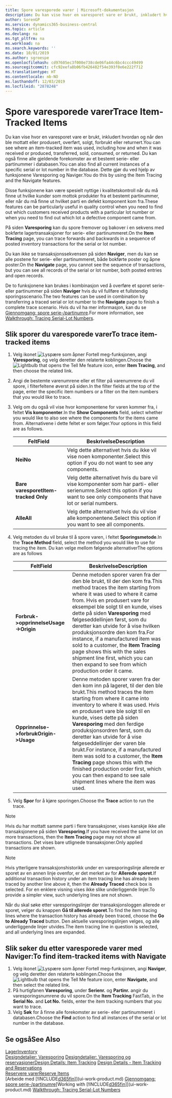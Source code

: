 ```yaml
---
title: Spore varesporede varer | Microsoft-dokumentasjon
description: Du kan vise hvor en varesporet vare er brukt, inkludert hvordan og når den ble mottatt eller produsert, overført, solgt, forbrukt eller returnert. Du kan også finne alle gjeldende forekomster av et bestemt serie- eller partinummer i databasen. Dette gjør du ved hjelp av funksjonene Varesporing og Naviger.
author: SorenGP
ms.service: dynamics365-business-central
ms.topic: article
ms.devlang: na
ms.tgt_pltfrm: na
ms.workload: na
ms.search.keywords: ''
ms.date: 10/01/2019
ms.author: sgroespe
ms.openlocfilehash: cd97605ec3f000e738cde06fa44c6bc4ccc49499
ms.sourcegitcommit: cfc92eefa8b06fb426482f54e393f0e6e222f712
ms.translationtype: HT
ms.contentlocale: nb-NO
ms.lasthandoff: 12/03/2019
ms.locfileid: "2878248"
---
```

# <a name="trace-item-tracked-items"></a><span data-ttu-id="d7687-105">Spore varesporede varer</span><span class="sxs-lookup"><span data-stu-id="d7687-105">Trace Item-Tracked Items</span></span>
<span data-ttu-id="d7687-106">Du kan vise hvor en varesporet vare er brukt, inkludert hvordan og når den ble mottatt eller produsert, overført, solgt, forbrukt eller returnert.</span><span class="sxs-lookup"><span data-stu-id="d7687-106">You can see where an item-tracked item was used, including how and when it was received or produced, transferred, sold, consumed, or returned.</span></span> <span data-ttu-id="d7687-107">Du kan også finne alle gjeldende forekomster av et bestemt serie- eller partinummer i databasen.</span><span class="sxs-lookup"><span data-stu-id="d7687-107">You can also find all current instances of a specific serial or lot number in the database.</span></span> <span data-ttu-id="d7687-108">Dette gjør du ved hjelp av funksjonene Varesporing og Naviger.</span><span class="sxs-lookup"><span data-stu-id="d7687-108">You do this by using the Item Tracing and the Navigate features.</span></span>  

 <span data-ttu-id="d7687-109">Disse funksjonene kan være spesielt nyttige i kvalitetskontroll når du må finne ut hvilke kunder som mottok produkter fra et bestemt partinummer, eller når du må finne ut hvilket parti en defekt komponent kom fra.</span><span class="sxs-lookup"><span data-stu-id="d7687-109">These features can be particularly useful in quality control when you need to find out which customers received products with a particular lot number or when you need to find out which lot a defective component came from.</span></span>  

 <span data-ttu-id="d7687-110">På siden **Varesporing** kan du spore fremover og bakover i en sekvens med bokførte lagertransaksjoner for serie- eller partinummeret.</span><span class="sxs-lookup"><span data-stu-id="d7687-110">On the **Item Tracing** page, you can trace forwards and backwards in a sequence of posted inventory transactions for the serial or lot number.</span></span>  

 <span data-ttu-id="d7687-111">Du kan ikke se transaksjonssekvensen på siden **Naviger**, men du kan se alle postene for serie- eller partinummeret, både bokførte poster og åpne poster.</span><span class="sxs-lookup"><span data-stu-id="d7687-111">On the **Navigate** page, you cannot see the sequence of transactions, but you can see all records of the serial or lot number, both posted entries and open records.</span></span>  

 <span data-ttu-id="d7687-112">De to funksjonene kan brukes i kombinasjon ved å overføre et sporet serie- eller partinummer på siden **Naviger** hvis du vil fullføre et fullstendig sporingsscenario.</span><span class="sxs-lookup"><span data-stu-id="d7687-112">The two features can be used in combination by transferring a traced serial or lot number to the **Navigate** page to finish a complete trace scenario.</span></span> <span data-ttu-id="d7687-113">Hvis du vil ha mer informasjon, kan du se [Gjennomgang: spore serie-/partinumre](walkthrough-tracing-serial-lot-numbers.md).</span><span class="sxs-lookup"><span data-stu-id="d7687-113">For more information, see [Walkthrough: Tracing Serial-Lot Numbers](walkthrough-tracing-serial-lot-numbers.md).</span></span>  

## <a name="to-trace-item-tracked-items"></a><span data-ttu-id="d7687-114">Slik sporer du varesporede varer</span><span class="sxs-lookup"><span data-stu-id="d7687-114">To trace item-tracked items</span></span>  

1.  <span data-ttu-id="d7687-115">Velg ikonet ![Lyspære som åpner Fortell meg-funksjonen](media/ui-search/search_small.png "Fortell hva du vil gjøre"), angi **Varesporing**, og velg deretter den relaterte koblingen.</span><span class="sxs-lookup"><span data-stu-id="d7687-115">Choose the ![Lightbulb that opens the Tell Me feature](media/ui-search/search_small.png "Tell me what you want to do") icon, enter **Item Tracing**, and then choose the related link.</span></span>  
2.  <span data-ttu-id="d7687-116">Angi de bestemte varenumrene eller et filter på varenumrene du vil spore, i filterfeltene øverst på siden.</span><span class="sxs-lookup"><span data-stu-id="d7687-116">In the filter fields at the top of the page, enter the specific item numbers or a filter on the item numbers that you would like to trace.</span></span>  
3.  <span data-ttu-id="d7687-117">Velg om du også vil vise hvor komponentene for varen kommer fra, i feltet **Vis komponenter**.</span><span class="sxs-lookup"><span data-stu-id="d7687-117">In the **Show Components** field, select whether you would like to also see where the components for the items came from.</span></span> <span data-ttu-id="d7687-118">Alternativene i dette feltet er som følger.</span><span class="sxs-lookup"><span data-stu-id="d7687-118">Your options in this field are as follows.</span></span>  

    |<span data-ttu-id="d7687-119">Felt</span><span class="sxs-lookup"><span data-stu-id="d7687-119">Field</span></span>|<span data-ttu-id="d7687-120">Beskrivelse</span><span class="sxs-lookup"><span data-stu-id="d7687-120">Description</span></span>|  
    |----------------------------------|---------------------------------------|  
    |<span data-ttu-id="d7687-121">**Nei**</span><span class="sxs-lookup"><span data-stu-id="d7687-121">**No**</span></span>|<span data-ttu-id="d7687-122">Velg dette alternativet hvis du ikke vil vise noen komponenter.</span><span class="sxs-lookup"><span data-stu-id="d7687-122">Select this option if you do not want to see any components.</span></span>|  
    |<span data-ttu-id="d7687-123">**Bare varesporet**</span><span class="sxs-lookup"><span data-stu-id="d7687-123">**Item-tracked Only**</span></span>|<span data-ttu-id="d7687-124">Velg dette alternativet hvis du bare vil vise komponenter som har parti- eller serienumre.</span><span class="sxs-lookup"><span data-stu-id="d7687-124">Select this option if you want to see only components that have lot or serial numbers.</span></span>|  
    |<span data-ttu-id="d7687-125">**Alle**</span><span class="sxs-lookup"><span data-stu-id="d7687-125">**All**</span></span>|<span data-ttu-id="d7687-126">Velg dette alternativet hvis du vil vise alle komponentene.</span><span class="sxs-lookup"><span data-stu-id="d7687-126">Select this option if you want to see all components.</span></span>|  

4.  <span data-ttu-id="d7687-127">Velg metoden du vil bruke til å spore varen, i feltet **Sporingsmetode**.</span><span class="sxs-lookup"><span data-stu-id="d7687-127">In the **Trace Method** field, select the method you would like to use for tracing the item.</span></span> <span data-ttu-id="d7687-128">Du kan velge mellom følgende alternativer</span><span class="sxs-lookup"><span data-stu-id="d7687-128">The options are as follows</span></span>  

    |<span data-ttu-id="d7687-129">Felt</span><span class="sxs-lookup"><span data-stu-id="d7687-129">Field</span></span>|<span data-ttu-id="d7687-130">Beskrivelse</span><span class="sxs-lookup"><span data-stu-id="d7687-130">Description</span></span>|  
    |----------------------------------|---------------------------------------|  
    |<span data-ttu-id="d7687-131">**Forbruk->opprinnelse**</span><span class="sxs-lookup"><span data-stu-id="d7687-131">**Usage->Origin**</span></span>|<span data-ttu-id="d7687-132">Denne metoden sporer varen fra der den ble brukt, til der den kom fra.</span><span class="sxs-lookup"><span data-stu-id="d7687-132">This method traces the item starting from where it was used to where it came from.</span></span> <span data-ttu-id="d7687-133">Hvis en produsert vare for eksempel ble solgt til en kunde, vises dette på siden **Varesporing** med følgeseddellinjen først, som du deretter kan utvide for å vise hvilken produksjonsordre den kom fra.</span><span class="sxs-lookup"><span data-stu-id="d7687-133">For instance, if a manufactured item was sold to a customer, the **Item Tracing** page shows this with the sales shipment line first, which you can then expand to see from which production order it came.</span></span>|  
    |<span data-ttu-id="d7687-134">**Opprinnelse->forbruk**</span><span class="sxs-lookup"><span data-stu-id="d7687-134">**Origin->Usage**</span></span>|<span data-ttu-id="d7687-135">Denne metoden sporer varen fra der den kom inn på lageret, til der den ble brukt.</span><span class="sxs-lookup"><span data-stu-id="d7687-135">This method traces the item starting from where it came into inventory to where it was used.</span></span> <span data-ttu-id="d7687-136">Hvis en produsert vare ble solgt til en kunde, vises dette på siden **Varesporing** med den ferdige produksjonsordren først, som du deretter kan utvide for å vise følgeseddellinjer der varen ble brukt.</span><span class="sxs-lookup"><span data-stu-id="d7687-136">For instance, if a manufactured item was sold to a customer, the **Item Tracing** page shows this with the finished production order first, which you can then expand to see sale shipment lines where the item was used.</span></span>|  

5.  <span data-ttu-id="d7687-137">Velg **Spor** for å kjøre sporingen.</span><span class="sxs-lookup"><span data-stu-id="d7687-137">Choose the **Trace** action to run the trace.</span></span>  

> [!NOTE]  
>  <span data-ttu-id="d7687-138">Hvis du har mottatt samme parti i flere transaksjoner, vises kanskje ikke alle transaksjonene på siden **Varesporing**.</span><span class="sxs-lookup"><span data-stu-id="d7687-138">If you have received the same lot on more transactions, then the **Item Tracing** page may not show all transactions.</span></span> <span data-ttu-id="d7687-139">Det vises bare utlignede transaksjoner.</span><span class="sxs-lookup"><span data-stu-id="d7687-139">Only applied transactions are shown.</span></span>  

> [!NOTE]  
>  <span data-ttu-id="d7687-140">Hvis ytterligere transaksjonshistorikk under en varesporingslinje allerede er sporet av en annen linje ovenfor, er det merket av for **Allerede sporet**.</span><span class="sxs-lookup"><span data-stu-id="d7687-140">If additional transaction history under an item tracing line has already been traced by another line above it, then the **Already Traced** check box is selected.</span></span> <span data-ttu-id="d7687-141">For en enklere visning vises ikke slike underliggende linjer.</span><span class="sxs-lookup"><span data-stu-id="d7687-141">To provide a simpler view, such underlying lines are not shown.</span></span>  
>   
>  <span data-ttu-id="d7687-142">Når du skal søke etter varesporingslinjer der transaksjonsloggen allerede er sporet, velger du knappen **Gå til allerede sporet**.</span><span class="sxs-lookup"><span data-stu-id="d7687-142">To find the item tracing lines where the transaction history has already been traced, choose the **Go to Already Traced** button.</span></span> <span data-ttu-id="d7687-143">Den aktuelle varesporingslinjen velges, og alle underliggende linjer utvides.</span><span class="sxs-lookup"><span data-stu-id="d7687-143">The item tracing line in question is selected, and all underlying lines are expanded.</span></span>  

## <a name="to-find-item-tracked-items-with-navigate"></a><span data-ttu-id="d7687-144">Slik søker du etter varesporede varer med Naviger:</span><span class="sxs-lookup"><span data-stu-id="d7687-144">To find item-tracked items with Navigate</span></span>  

1.  <span data-ttu-id="d7687-145">Velg ikonet ![Lyspære som åpner Fortell meg-funksjonen](media/ui-search/search_small.png "Fortell hva du vil gjøre"), angi **Naviger**, og velg deretter den relaterte koblingen.</span><span class="sxs-lookup"><span data-stu-id="d7687-145">Choose the ![Lightbulb that opens the Tell Me feature](media/ui-search/search_small.png "Tell me what you want to do") icon, enter **Navigate**, and then select the related link.</span></span>  
2.  <span data-ttu-id="d7687-146">På hurtigfanen **Varesporing**, under **Serienr.** og **Partinr.** angir du varesporingsnumrene du vil spore.</span><span class="sxs-lookup"><span data-stu-id="d7687-146">On the **Item Tracking** FastTab, in the **Serial No.** and **Lot No.** fields, enter the item tracking numbers that you want to trace.</span></span>  
3.  <span data-ttu-id="d7687-147">Velg **Søk** for å finne alle forekomster av serie- eller partinummeret i databasen.</span><span class="sxs-lookup"><span data-stu-id="d7687-147">Choose the **Find** action to find all instances of the serial or lot number in the database.</span></span>  

## <a name="see-also"></a><span data-ttu-id="d7687-148">Se også</span><span class="sxs-lookup"><span data-stu-id="d7687-148">See Also</span></span>  
[<span data-ttu-id="d7687-149">Lager</span><span class="sxs-lookup"><span data-stu-id="d7687-149">Inventory</span></span>](inventory-manage-inventory.md)  
<span data-ttu-id="d7687-150">[Designdetaljer: Varesporing](design-details-item-tracking.md)
[Designdetaljer: Varesporing og reservasjoner](design-details-item-tracking-and-reservations.md)</span><span class="sxs-lookup"><span data-stu-id="d7687-150">[Design Details: Item Tracking](design-details-item-tracking.md)
[Design Details - Item Tracking and Reservations](design-details-item-tracking-and-reservations.md)</span></span>  
[<span data-ttu-id="d7687-151">Reservere varer</span><span class="sxs-lookup"><span data-stu-id="d7687-151">Reserve Items</span></span>](inventory-how-to-reserve-items.md)  
<span data-ttu-id="d7687-152">[Arbeide med [!INCLUDE[d365fin](includes/d365fin_md.md)]](ui-work-product.md)
[Gjennomgang: spore serie-/partinumre](walkthrough-tracing-serial-lot-numbers.md)</span><span class="sxs-lookup"><span data-stu-id="d7687-152">[Working with [!INCLUDE[d365fin](includes/d365fin_md.md)]](ui-work-product.md)
[Walkthrough: Tracing Serial-Lot Numbers](walkthrough-tracing-serial-lot-numbers.md)</span></span>
